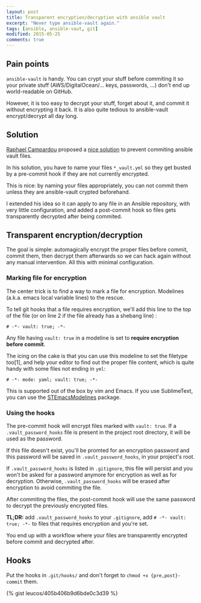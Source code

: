 ```yaml
---
layout: post
title: Transparent encryption/decryption with ansible vault
excerpt: "Never type ansible-vault again."
tags: [ansible, ansible-vaut, git]
modified: 2015-05-25
comments: true
---
```


## Pain points

`ansible-vault` is handy. You can crypt your stuff before commiting it so your
private stuff (AWS/DigitalOcean/... keys, passwords, ...) don't end up
world-readable on GitHub.

However, it is too easy to decrypt your stuff, forget about it, and commit it 
without encrypting it back. It is also quite tedious to ansible-vault
encrypt/decrypt all day long.

## Solution

[Raphael Campardou](https://github.com/ralovely) proposed a [nice
solution](https://gist.github.com/ralovely/9367737) to prevent commiting
ansible vault files.

In his solution, you have to name your files `*_vault.yml` so they get busted
by a pre-commit hook if they are not currently encrypted.

This is nice: by naming your files appropriately, you can not commit them unless
they are ansible-vault crypted beforehand.

I extended his idea so it can apply to any file in an Ansible repository, with
very little configuration, and added a post-commit hook so files gets
transparently decrypted after being commited.

## Transparent encryption/decryption

The goal is simple: automagically encrypt the proper files before commit,
commit them, then decrypt them afterwards so we can hack again without
any manual intervention. All this with minimal configuration.

### Marking file for encryption

The center trick is to find a way to mark a file for encryption. Modelines
(a.k.a. emacs local variable lines) to the rescue.

To tell git hooks that a file requires encryption, we'll add this line to
the top of the file (or on line 2 if the file already has a shebang
line) :

    # -*- vault: true; -*-

Any file having `vault: true` in a modeline is set to __require encryption before
commit__.

The icing on the cake is that you can use this modeline to set the filetype
too[1], and help your editor to find out the proper file content, which is
quite handy with some files not ending in `yml`:

    # -*- mode: yaml; vault: true; -*-

This is supported out of the box by vim and Emacs. If you use SublimeText,
you can use the [STEmacsModelines](https://github.com/kvs/STEmacsModelines)
package.

### Using the hooks

The pre-commit hook will encrypt files marked with `vault: true`. If a
`.vault_password_hooks` file is present in the project root directory, it will be
used as the password.

If this file doesn't exist, you'll be promted for an encryption password and
this password will be saved in `.vault_password_hooks`, in your project's root.

If `.vault_password_hooks` is listed in `.gitignore`, this file will persist and you
won't be asked for a password anymore for encryption as well as for decryption.
Otherwise, `.vault_password_hooks` will be erased after encryption to avoid commiting
the file.

After commiting the files, the post-commit hook will use the same password to
decrypt the previously encrypted files.

**TL;DR:** add `.vault_password_hooks` to your `.gitignore`, add `# -*-
vault: true; -*-` to files that requires encryption and you're set.

You end up with a workflow where your files are transparently encrypted before
commit and decrypted after.

## Hooks

Put the hooks in `.git/hooks/` and don't forget to `chmod +x
{pre,post}-commit` them.

{% gist leucos/405b406b9d6bde0c3d39 %}

